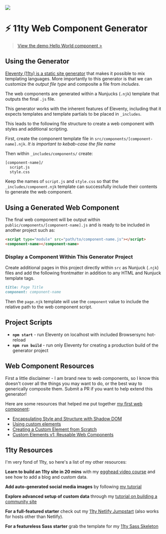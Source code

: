 ![](https://repository-images.githubusercontent.com/303895742/105a8780-0da7-11eb-8c1f-7ca10b6e3713)

# ⚡️ 11ty Web Component Generator

> [View the demo Hello World component >](https://11ty-web-component-generator.netlify.app/)

## Using the Generator

[Eleventy (11ty) is a static site generator](https://www.11ty.dev/docs/) that makes it possible to mix templating languages. More importantly to this generator is that we can customize the _output file type_ and composite a file from _includes_.

The web components are generated within a Nunjucks (`.njk`) template that outputs the final `.js` file.

This generator works with the inherent features of Eleventy, including that it expects templates and template partials to be placed in `_includes`.

This leads to the following file structure to create a web component with styles and additional scripting.

First, create the component template file in `src/components/[component-name].njk`. _It is important to kebab-case the file name_

Then within `_includes/components/` create:

```bash
[component-name]/
  script.js
  style.css
```

Keep the names of `script.js` and `style.css` so that the `_includes/component.njk` template can successfully include their contents to generate the web component.

## Using a Generated Web Component

The final web component will be output within `public/components/[component-name].js` and is ready to be included in another project such as:

```html
<script type="module" src="path/to/component-name.js"></script>
<component-name></component-name>
```

### Display a Component Within This Generator Project

Create additional pages in this project directly within `src` as Nunjuck (`.njk`) files and add the following frontmatter in addition to any HTML and Nunjuck template tags.

```md
title: Page Title
component: component-name
```

Then the `page.njk` template will use the `component` value to include the relative path to the web component script.

## Project Scripts

- **`npm start`** - run Eleventy on localhost with included Browsersync hot-reload
- **`npm run build`** - run only Eleventy for creating a production build of the generator project

## Web Component Resources

First a little disclaimer - I am brand new to web components, so I know this doesn't cover all the things you may want to do, or the best way to generically composite them. Submit a PR if you want to help extend this generator!

Here are some resources that helped me put together [my first web component](https://github.com/5t3ph/css-webring):

- [Encapsulating Style and Structure with Shadow DOM](https://css-tricks.com/encapsulating-style-and-structure-with-shadow-dom/)
- [Using custom elements](https://developer.mozilla.org/en-US/docs/Web/Web_Components/Using_custom_elements#Working_through_some_simple_examples)
- [Creating a Custom Element from Scratch](https://css-tricks.com/creating-a-custom-element-from-scratch/)
- [Custom Elements v1: Reusable Web Components](https://developers.google.com/web/fundamentals/web-components/customelements)

## 11ty Resources

I'm very fond of 11ty, so here's a list of my other resources:

**Learn to build an 11ty site in 20 mins** with my [egghead video course](https://5t3ph.dev/learn-11ty) and see how to add a blog and custom data.

**Add auto-generated social media images** by following [my tutorial](https://dev.to/5t3ph/automated-social-sharing-images-with-puppeteer-11ty-and-netlify-22ln)

**Explore advanced setup of custom data** through my [tutorial on building a community site](https://css-tricks.com/a-community-driven-site-with-eleventy-building-the-site/)

**For a full-featured starter** check out my [11ty Netlify Jumpstart](https://11ty-netlify-jumpstart.netlify.app/) (also works for hosts other than Netlify).

**For a featureless Sass starter** grab the template for my [11ty Sass Skeleton](https://github.com/5t3ph/11ty-sass-skeleton)
